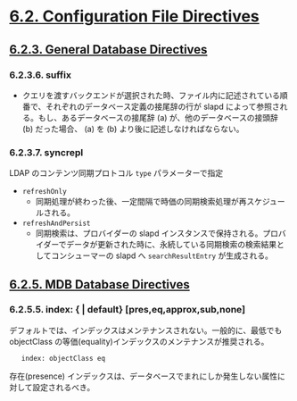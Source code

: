 # [6.2. Configuration File Directives](https://www.openldap.org/doc/admin26/slapdconfig.html#Configuration%20File%20Directives)

## [6.2.3. General Database Directives](https://www.openldap.org/doc/admin26/slapdconfig.html#General%20Database%20Directives)

### 6.2.3.6. suffix <dn suffix>

- クエリを渡すバックエンドが選択された時、ファイル内に記述されている順番で、それぞれのデータベース定義の接尾辞の行が slapd によって参照される。もし、あるデータベースの接尾辞 (a) が、他のデータベースの接頭辞 (b) だった場合、 (a) を (b) より後に記述しなければならない。

### 6.2.3.7. syncrepl

LDAP のコンテンツ同期プロトコル
`type` パラメーターで指定

- `refreshOnly`
  - 同期処理が終わった後、一定間隔で時価の同期検索処理が再スケジュールされる。
- `refreshAndPersist`
  - 同期検索は、プロバイダーの slapd インスタンスで保持される。プロバイダーでデータが更新された時に、永続している同期検索の検索結果としてコンシューマーの slapd へ `searchResultEntry` が生成される。

## [6.2.5. MDB Database Directives](https://www.openldap.org/doc/admin26/slapdconfig.html#MDB%20Database%20Directives)

### 6.2.5.5. index: {<attrlist> | default} [pres,eq,approx,sub,none]

デフォルトでは、インデックスはメンテナンスされない。一般的に、最低でも objectClass の等価(equality)インデックスのメンテナンスが推奨される。

```text
   index: objectClass eq
```

存在(presence)
インデックスは、データベースでまれにしか発生しない属性に対して設定されるべき。
